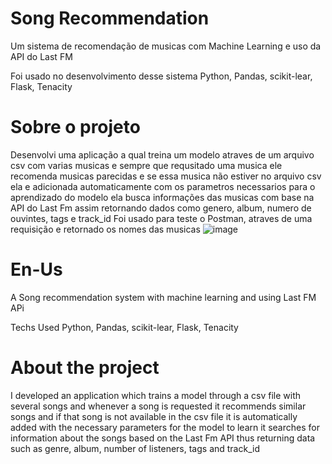 # Song Recommendation

Um sistema de recomendação de musicas com Machine Learning e uso da API do Last FM

Foi usado no desenvolvimento desse sistema Python, Pandas, scikit-lear, Flask, Tenacity

# Sobre o projeto
Desenvolvi uma aplicação a qual treina um modelo atraves de um arquivo csv com varias musicas e sempre que requsitado uma musica ele recomenda musicas parecidas e se essa musica não estiver no arquivo csv ela e adicionada automaticamente com os parametros necessarios para o aprendizado do modelo ela busca informações das musicas com base na API do Last Fm assim retornando dados como genero, album, numero de ouvintes, tags e track_id
Foi usado para teste o Postman, atraves de uma requisição e retornado os nomes das musicas 
![image](https://github.com/user-attachments/assets/b5e646ac-96a4-41c0-9378-a8a94f7b72a6)


# En-Us
A Song recommendation system with machine learning and using Last FM APi

Techs Used  Python, Pandas, scikit-lear, Flask, Tenacity

# About the project
I developed an application which trains a model through a csv file with several songs and whenever a song is requested it recommends similar songs and if that song is not available in the csv file it is automatically added with the necessary parameters for the model to learn it searches for information about the songs based on the Last Fm API thus returning data such as genre, album, number of listeners, tags and track_id

